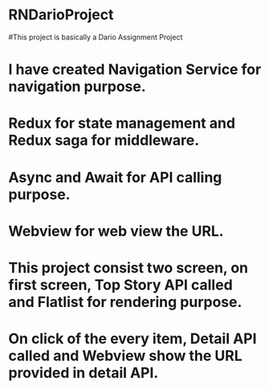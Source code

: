 # RNDarioProject

#This project is basically a Dario Assignment Project

# I have created Navigation Service for navigation purpose.
# Redux for state management and Redux saga for middleware.
# Async and Await for API calling purpose.
# Webview for web view the URL.

# This project consist two screen, on first screen, Top Story API called and Flatlist for rendering purpose.
# On click of the every item, Detail API called and Webview show the URL provided in detail API. 


